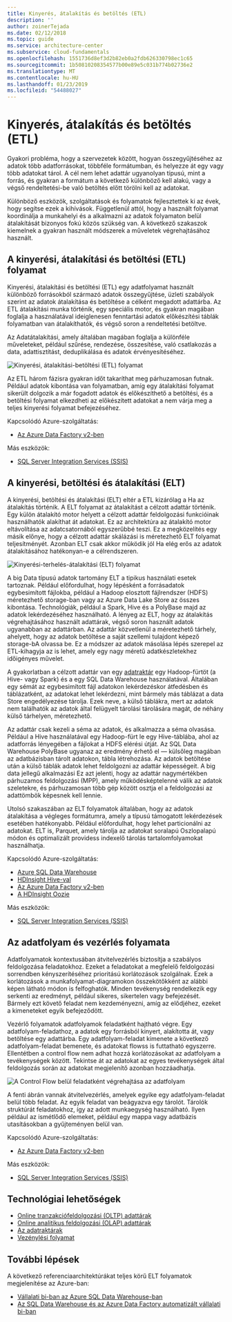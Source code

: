 ```yaml
---
title: Kinyerés, átalakítás és betöltés (ETL)
description: ''
author: zoinerTejada
ms.date: 02/12/2018
ms.topic: guide
ms.service: architecture-center
ms.subservice: cloud-fundamentals
ms.openlocfilehash: 1551736d8ef3d2b82eb0a2fdb626330798ec1c65
ms.sourcegitcommit: 1b50810208354577b00e89e5c031b774b02736e2
ms.translationtype: MT
ms.contentlocale: hu-HU
ms.lasthandoff: 01/23/2019
ms.locfileid: "54488027"
---
```

# <a name="extract-transform-and-load-etl"></a>Kinyerés, átalakítás és betöltés (ETL)

Gyakori probléma, hogy a szervezetek között, hogyan összegyűjtéséhez az adatok több adatforrásokat, többféle formátumban, és helyezze át egy vagy több adatokat tárol. A cél nem lehet adattár ugyanolyan típusú, mint a forrás, és gyakran a formátum a következő különböző kell alakú, vagy a végső rendeltetési-be való betöltés előtt törölni kell az adatokat.

Különböző eszközök, szolgáltatások és folyamatok fejlesztettek ki az évek, hogy segítse ezek a kihívások. Függetlenül attól, hogy a használt folyamat koordinálja a munkahelyi és a alkalmazni az adatok folyamaton belül átalakítását bizonyos fokú közös szükség van. A következő szakaszok kiemelnek a gyakran használt módszerek a műveletek végrehajtásához használt.

## <a name="extract-transform-and-load-etl-process"></a>A kinyerési, átalakítási és betöltési (ETL) folyamat

Kinyerési, átalakítási és betöltési (ETL) egy adatfolyamat használt különböző forrásokból származó adatok összegyűjtése, üzleti szabályok szerint az adatok átalakítása és betöltése a célként megadott adattárba. Az ETL átalakítási munka történik, egy speciális motor, és gyakran magában foglalja a használatával ideiglenesen fenntartási adatok előkészítési táblák folyamatban van átalakíthatók, és végső soron a rendeltetési betöltve.

Az Adatátalakítási, amely általában magában foglalja a különféle műveleteket, például szűrése, rendezése, összesítése, való csatlakozás a data, adattisztítást, deduplikálása és adatok érvényesítéséhez.

![Kinyerési, átalakítási-betöltési (ETL) folyamat](../images/etl.png)

Az ETL három fázisra gyakran időt takaríthat meg párhuzamosan futnak. Például adatok kibontása van folyamatban, amíg egy átalakítási folyamat sikerült dolgozik a már fogadott adatok és előkészíthető a betöltési, és a betöltési folyamat elkezdheti az előkészített adatokat a nem várja meg a teljes kinyerési folyamat befejezéséhez.

Kapcsolódó Azure-szolgáltatás:

- [Az Azure Data Factory v2-ben](https://azure.microsoft.com/services/data-factory/)

Más eszközök:

- [SQL Server Integration Services (SSIS)](/sql/integration-services/sql-server-integration-services)

## <a name="extract-load-and-transform-elt"></a>A kinyerési, betöltési és átalakítási (ELT)

A kinyerési, betöltési és átalakítási (ELT) eltér a ETL kizárólag a Ha az átalakítás történik. A ELT folyamat az átalakítást a célzott adattár történik. Egy külön átalakító motor helyett a célzott adattár feldolgozási funkcióinak használhatók alakíthat át adatokat. Ez az architektúra az átalakító motor eltávolítása az adatcsatornából egyszerűbbé teszi. Ez a megközelítés egy másik előnye, hogy a célzott adattár skálázási is méretezhető ELT folyamat teljesítményét. Azonban ELT csak akkor működik jól Ha elég erős az adatok átalakításához hatékonyan-e a célrendszeren.

![Kinyerési-terhelés-átalakítási (ELT) folyamat](../images/elt.png)

A big Data típusú adatok tartomány ELT a tipikus használati esetek tartoznak. Például előfordulhat, hogy lépésként a forrásadatok egybesimított fájlokba, például a Hadoop elosztott fájlrendszer (HDFS) méretezhető storage-ban vagy az Azure Data Lake Store az összes kibontása. Technológiák, például a Spark, Hive és a PolyBase majd az adatok lekérdezéséhez használható. A lényeg az ELT, hogy az átalakítás végrehajtásához használt adattárak, végső soron használt adatok ugyanabban az adattárban. Az adattár közvetlenül a méretezhető tárhely, ahelyett, hogy az adatok betöltése a saját szellemi tulajdont képező storage-bA olvassa be. Ez a módszer az adatok másolása lépés szerepel az ETL-kihagyja az is lehet, amely egy nagy méretű adatkészletekhez időigényes művelet.

A gyakorlatban a célzott adattár van egy [adatraktár](./data-warehousing.md) egy Hadoop-fürtöt (a Hive- vagy Spark) és a egy SQL Data Warehouse használatával. Általában egy sémát az egybesimított fájl adatokon lekérdezéskor átfedésben és táblázatként, az adatokat lehet lekérdezni, mint bármely más táblázat a data Store engedélyezése tárolja. Ezek neve, a külső táblákra, mert az adatok nem találhatók az adatok által felügyelt tárolási tárolására magát, de néhány külső tárhelyen, méretezhető.

Az adattár csak kezeli a séma az adatok, és alkalmazza a séma olvasása. Például a Hive használatával egy Hadoop-fürt le egy Hive-táblába, ahol az adatforrás lényegében a fájlokat a HDFS elérési útját. Az SQL Data Warehouse PolyBase ugyanaz az eredmény érhető el &mdash; külsőleg magában az adatbázisban tárolt adatokon, tábla létrehozása. Az adatok betöltése után a külső táblák adatok lehet feldolgozni az adattár képességeit. A big data jellegű alkalmazási Ez azt jelenti, hogy az adattár nagymértékben párhuzamos feldolgozási (MPP), amely működésképtelenné válik az adatok szeletekre, és párhuzamosan több gép között osztja el a feldolgozási az adattömbök képesnek kell lennie.

Utolsó szakaszában az ELT folyamatok általában, hogy az adatok átalakítása a végleges formátumra, amely a típusú támogatott lekérdezések esetében hatékonyabb. Például előfordulhat, hogy lehet particionálni az adatokat. ELT is, Parquet, amely tárolja az adatokat soralapú Oszlopalapú módon és optimalizált providess indexelő tárolás tartalomfolyamokat használhatja.

Kapcsolódó Azure-szolgáltatás:

- [Azure SQL Data Warehouse](/azure/sql-data-warehouse/sql-data-warehouse-overview-what-is)
- [HDInsight Hive-val](/azure/hdinsight/hadoop/hdinsight-use-hive)
- [Az Azure Data Factory v2-ben](https://azure.microsoft.com/services/data-factory/)
- [A HDInsight Oozie](/azure/hdinsight/hdinsight-use-oozie-linux-mac)

Más eszközök:

- [SQL Server Integration Services (SSIS)](/sql/integration-services/sql-server-integration-services)

## <a name="data-flow-and-control-flow"></a>Az adatfolyam és vezérlés folyamata

Adatfolyamatok kontextusában átvitelvezérlés biztosítja a szabályos feldolgozása feladatokhoz. Ezeket a feladatokat a megfelelő feldolgozási sorrendben kényszerítéséhez prioritású korlátozások szolgálnak. Ezek a korlátozások a munkafolyamat-diagramokon összekötőkként az alábbi képen látható módon is felfoghatók. Minden tevékenység rendelkezik egy serkenti az eredményt, például sikeres, sikertelen vagy befejezését. Bármely ezt követő feladat nem kezdeményezni, amíg az elődjéhez, ezeket a kimeneteket egyik befejeződött.

Vezérlő folyamatok adatfolyamok feladatként hajtható végre. Egy adatfolyam-feladathoz, a adatok egy forrásból kinyert, alakította át, vagy betöltése egy adattárba. Egy adatfolyam-feladat kimenete a következő adatfolyam-feladat bemenete, és adatokat flowss is futtatható egyszerre. Ellentétben a control flow nem adhat hozzá korlátozásokat az adatfolyam a tevékenységek között. Tekintse át az adatokat az egyes tevékenységek által feldolgozás során az adatokat megjelenítő azonban hozzáadhatja.

![A Control Flow belül feladatként végrehajtása az adatfolyam](../images/control-flow-data-flow.png)

A fenti ábrán vannak átvitelvezérlés, amelyek egyike egy adatfolyam-feladat belül több feladat. Az egyik feladat van beágyazva egy tárolót. Tárolók struktúrát feladatokhoz, így az adott munkaegység használható. Ilyen például az ismétlődő elemeket, például egy mappa vagy adatbázis utasításokban a gyűjteményen belül van.

Kapcsolódó Azure-szolgáltatás:

- [Az Azure Data Factory v2-ben](https://azure.microsoft.com/services/data-factory/)

Más eszközök:

- [SQL Server Integration Services (SSIS)](/sql/integration-services/sql-server-integration-services)

## <a name="technology-choices"></a>Technológiai lehetőségek

- [Online tranzakciófeldolgozási (OLTP) adattárak](./online-transaction-processing.md#oltp-in-azure)
- [Online analitikus feldolgozási (OLAP) adattárak](./online-analytical-processing.md#olap-in-azure)
- [Az adatraktárak](./data-warehousing.md)
- [Vezénylési folyamat](../technology-choices/pipeline-orchestration-data-movement.md)

## <a name="next-steps"></a>További lépések

A következő referenciaarchitektúrákat teljes körű ELT folyamatok megjelenítése az Azure-ban:

- [Vállalati bi-ban az Azure SQL Data Warehouse-ban](../../reference-architectures/data/enterprise-bi-sqldw.md)
- [Az SQL Data Warehouse és az Azure Data Factory automatizált vállalati bi-ban](../../reference-architectures/data/enterprise-bi-adf.md)